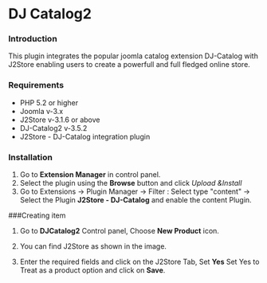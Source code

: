 # DJ Catalog2

### Introduction
This plugin integrates the popular joomla catalog extension DJ-Catalog with J2Store enabling users to create a powerfull and full fledged online store. 

### Requirements
* PHP 5.2 or higher
* Joomla v-3.x
* J2Store v-3.1.6 or above
* DJ-Catalog2 v-3.5.2
* J2Store - DJ-Catalog integration plugin

### Installation
1. Go to **Extension Manager** in control panel.
2. Select the plugin using the **Browse** button and click *Upload &Install*
3. Go to Extensions -> Plugin Manager -> Filter : Select type "content" -> Select the Plugin **J2Store - DJ-Catalog** and enable the content Plugin.

###Creating item 
1. Go to **DJCatalog2** Control panel, Choose **New Product** icon.
2. You can find J2Store as shown in the image.

3. Enter the required fields and click on the J2Store Tab, Set **Yes** Set Yes to Treat as a product option and click on **Save**. 

































